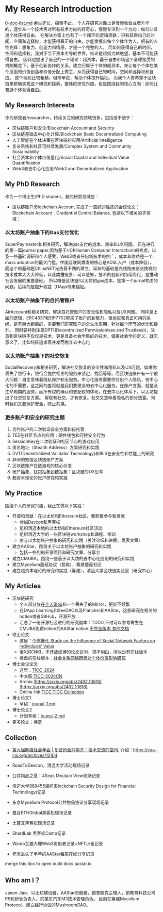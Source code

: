 # My Research Introduction
[0-doc-list.md](./0-doc-list.md)
余生还长，探索不止。
个人在研究兴趣上是慢慢收敛或者升华的，逐步从一个技术男对所有技术方向的好奇心，慢慢专注到一个方向：如何让普通个体获得自由。
在解决方案上也有了一个闭环的逻辑思路：只有获得自己的时间、空间和选择权，才能获得真正的自由，才能发挥出每个个体作为人，拥有的人性光辉：想象力、创造力和情感，才是一个完整的人。
而如何获得自己的时间，空间和选择权，我对于当下资本主导的世界，结论是越努力越绝望，基本不可能获得自由。
因此也提出了自己的一个理论：超资本，基于自由市场这个全球接受的机制概念下，基于创新协作的关系，建立归属于个体的超资本，来让每个个体在某个层面的价值创造和价值分配上做主，从而获得自己的时间，空间和选择权和自由。
这个理论比较粗糙，但简单说，帮助个体提升福祉。
而我个人寄希望于区块链来帮助实现这个研究和探索，整体的研究兴趣，也是围绕我的核心方向：如何让普通个体获得自由。


## My Research Interests
作为研究者/researcher，持续关注的研究领域很多，包括但不限于：
- 区块链账户和安全/Blockchain Account and Security
- 区块链基础去中心化计算/Blockchain Basic Decentralized Computing
- 人工智能在个体决策在区块链的应用/Artificial Intelligence
- 复杂系统和社区可持续发展/Complex System and Community Sustainability
- 社会资本和个体价值量化/Social Capital and Individual Value Quantification
- Web3和去中心化应用/Web3 and Decentralized Application


## My PhD Research
作为一个博士生/PhD student，我的研究领域是：
- 区块链账户/Blockchain Account
完成了一篇综述性质的会议论文：Blockchain Account：Credential Contral Balance.
包括以下相关的子领域：

### 以太坊账户抽象下的Gas支付优化
SuperPaymaster和相关研究，解决gas支付的成本、效率和UX问题。
正在进行的第一篇journal paper,因为基于HCI(Human Computer Interaction)的考虑，以及一些基础调研和个人感受，Web3或者任何新技术的推广，成本和收益是一个mass adoption的最大门槛。中国互联网爆发的核心是ADSL入户（成本降低），而这个的基础是ChinaNET光线骨干网的建立，延伸的基础是光线路由器交换机的技术成本大大大降低，以此类推很多，可以感知，技术的创新和持续优化，是推动社会发展的重要基础。
所以降低区块链/以太坊的gas成本，是第一个jurnal考虑的问题，后续的是提升收益（DApp带来福祉。

### 以太坊账户抽象下的自托管账户
AirAccount和相关研究，解决自托管账户的安全性和隐私以及UX问题。
同样是上面的逻辑，ERC4337和EIP7702带来了账户的新能力，但协议和真正可用的系统，是有巨大距离的，需要我们研究账户的全生命周期，针对每个环节的优化和提升。
同时要特别注意DPT((Decentralized Permissionless and Trustless))，注意到区块链不仅仅是技术，更是具备社会学目的的技术，偏离社会学的定义，就无意义了，比如纯粹追求高并发而抛弃去中心化

### 以太坊账户抽象下的社交恢复
SocialRecovery和相关研究，解决社交恢复的安全性和隐私以及UX问题。如果你丢失了银行卡，银行会提供相关的服务来锁定，找回等等。而区块链账户有一个很大问题：自主意味着隐私保护和无服务。中心化服务需要你付出个人隐私，去中心化的不需要，这之间的差距就是我们要建设的去中心化服务。在账户方面，就是全生命周期的服务，而所有权的确认和支配权的体现，在去中心化体系下，以太坊提出了社交恢复方案。
得现有社交，才有恢复。社交又意味着隐私的部分透露。同时我们又要保护安全，防止共谋。

### 更多账户和安全的研究主题
1. 合约账户的二次验证安全方案和自托管
2. TEE在社区节点的应用：硬件钱包和可控安全行为
3. SessionKey在二次验证和社区节点的游戏应用
4. 匿名地址（Stealth Address）方案研究和实践
5. DVT(Decentralized Validator Technology)和BLS在安全性和性能上的研究
6. 非洲的短信区块链账户方案
7. 区块链账户在链游戏的核心价值
8. 账户抽象、钱包抽象到链抽象：区块链的UX思考
9. 超资本理论的账户研究和实践

## My Practice
围绕个人的研究兴趣，我正在做以下实践：
- 开源和贡献：在以太坊和Ethereum社区，我积极参与和贡献
    - 参加Devcon和黑客松
    - 组织清迈本地的以太坊和Ethereum社区活动
    - 组织清迈大学的一些区块链workshop和课程、培训
    - 参与以太坊账户抽象的研究和实践（关注论坛和进展，发表文章）
- 建立AAStar，围绕关于以太坊账户抽象的研究和实践
    - 包括一些列的开源项目和研究文章、分享会
- 建立CMUBA，围绕一些基于以太坊的去中心化应用的研究和实践
- 建立Mycelium蘑菇协议（暂称），筹建蘑菇社区
- 建立超资本理论的研究和实践（筹建），清迈大学区块链实验室（研究中心）

## My Articles
- 区块链研究
    - 个人部分放在[个人Blog](https://blog.jlab.tech)和一个丢失了的Mirror，更新不频繁
    - 在DApp Learning和SeeDAO以及Plancker和AAStar，这些研究在相关的notion或者GitHub，开源开放
    - 汇总了一份开源社区进行的研究副本：TODO,不过可以参考寄生在CMUBA免费notion的AAStar notion:[不完全版本](https://cmuba.notion.site/Research-list-f4e428658b5e4d309cf37be58ff02b7d),[其他文档](https://cmuba.notion.site/AAStar-Working-Docs-f077df7f2166492aa05ba75666d4f451)
- 硕士论文
    - 这里：[个体量化,Study on the Influence of Social Network Factors on Individuals’ Value](./papers/焦会峰学位论文定稿V1.4-3-9答辩通过提交版本.pdf)
    - 傻X的CNKI，不开放硕博的论文访问，搞不明白，所以没有在线版本
    - 微盘的在线版本：[社会关系网络因素对个体价值影响研究](https://share.weiyun.com/5gLNJjE)
- 博士会议论文
    - 这里：[TICC-2024](./papers/Final-FullPaper-TICC2024_ICDI_CMU_Jiao_HuiFengV1.3.pdf)
    - 中文版:[TICC-2024CN](./papers/TICC-机翻中文版-凭证控制余额-统一账户模型-焦会峰.pdf)
    - Archix:[https://arxiv.org/abs/2402.10616](https://arxiv.org/abs/2402.10616)
    - Online link:[TICC](https://ticc.ic.swu.ac.th/),[TICC Collection](https://ticc.ic.swu.ac.th/wp-content/uploads/2024/07/Proceedings_TICC_8th_V5_20240703.pdf)
- 博士论文1
    - 草稿：[jounal-1.md](./jounal-1.md)
- 博士论文2
    - 计划草稿：[jounal-2.md](./jounal-2.md)
- 更多论文：待定  

## Collection
- [第九届网络社会年会 | 复音的全球南方：技术交流的空间](https://nodebe4.github.io/opinion/2024-11-16/%E5%9C%A8%E6%B8%85%E8%BF%88-%E7%8E%B0%E5%9C%BA%E5%9B%9E%E9%A1%BE-%E7%AC%AC%E4%B9%9D%E5%B1%8A%E7%BD%91%E7%BB%9C%E7%A4%BE%E4%BC%9A%E5%B9%B4%E4%BC%9A-%E5%A4%8D%E9%9F%B3%E7%9A%84%E5%85%A8%E7%90%83%E5%8D%97%E6%96%B9/), 介绍：https://caa-ins.org/archives/12164

- RoadToDevcon，清迈大学活动现场记录
- 公共物品之夏：4Seas Moutain View现场记录 
- 清迈大学888455课程(Blockchain Security Design for Financial Technology)记录
- 东京Mycelium Protocol公共物品协议分享现场记录
- 曼谷ETHGlobal黑客松现场记录
- 土耳其黑客松现场记录
- ShardLab 黑客松Camp记录
- Wamo瓦猫大理Web3贡献者记录+NFT小组记录
- 怀念丢失了半年的AAStar每周在线分享记录

merge this doc to open build docs.aastar.io
## Who am I？
Jason Jiao，以太坊建设者，AAStar贡献者，前普朗克主理人，前教育科技公司P9和研发负责人，前某东汽车M3技术管理角色。
目前在筹建Mycelium Protocol，建立践行协议的MushroomDAO。

    
